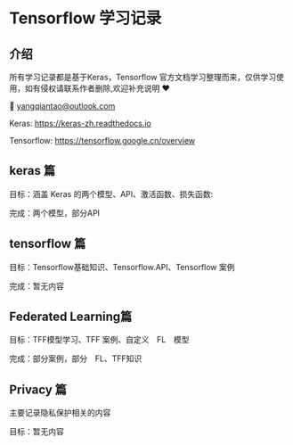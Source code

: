 # Tensorflow 学习记录

## 介绍
所有学习记录都是基于Keras，Tensorflow 官方文档学习整理而来，仅供学习使用，如有侵权请联系作者删除,欢迎补充说明 ❤️

📧 yangqiantao@outlook.com

Keras: https://keras-zh.readthedocs.io

Tensorflow: https://tensorflow.google.cn/overview

## keras 篇
目标：涵盖 Keras 的两个模型、API、激活函数、损失函数:

完成：两个模型，部分API

## tensorflow 篇
目标：Tensorflow基础知识、Tensorflow.API、Tensorflow 案例 

完成：暂无内容

## Federated Learning篇  
目标：TFF模型学习、TFF 案例、自定义　FL　模型

完成：部分案例，部分　FL、TFF知识

## Privacy 篇
主要记录隐私保护相关的内容

目标：暂无内容